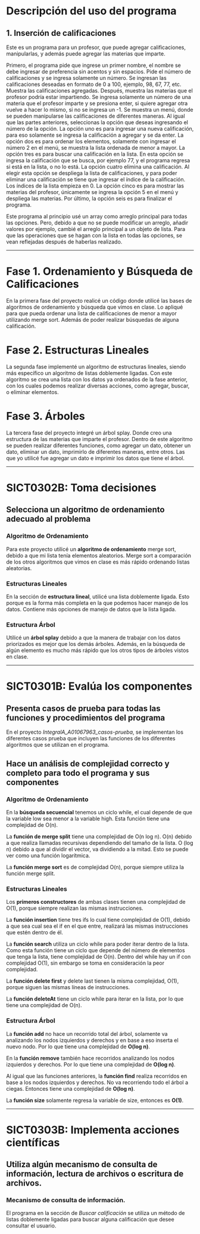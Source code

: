# Descripción del uso del programa
## 1. Inserción de calificaciones
Este es un programa para un profesor, que puede agregar calificaciones, manipularlas, y además puede agregar las materias que imparte.

Primero, el programa pide que ingrese un primer nombre, el nombre se debe ingresar de preferencia sin acentos y sin espacios. 
Pide el número de calificaciones y se ingresa solamente un número. Se ingresan las calificaciones deseadas en formato de 0 a 100, 
ejemplo, 98, 67, 77, etc. Muestra las calificaciones agregadas. Después, muestra las materias que el profesor podría estar impartiendo.
Se ingresa solamente un número de una materia que el profesor imparte y se presiona enter, si quiere agregar otra vuelve a hacer lo mismo,
si no se ingresa un -1. Se muestra un menú, donde se pueden manipularse las calificaciones de diferentes maneras. Al igual que 
las partes anteriores, seleccionas la opción que deseas ingresando el número de la opción. 
La opción uno es para ingresar una nueva calificación, para eso solamente se ingresa la calificación a agregar y se da enter.
La opción dos es para ordenar los elementos, solamente con ingresar el número 2 en el menú, se muestra la lista ordenada de menor a mayor.
La opción tres es para buscar una calificación en la lista. En esta opción se ingresa la calificación que se busca, por ejemplo 77, 
y el programa regresa si está en la lista, o no lo está.
La opción cuatro elimina una calificación. Al elegir esta opción se despliega la lista de calificaciones, y para poder eliminar
una calificación se tiene que ingresar el índice de la calificación. Los índices de la lista empieza en 0. 
La opción cinco es para mostrar las materias del profesor, únicamente se ingresa la opción 5 en el menú y despliega las materias.
Por último, la opción seis es para finalizar el programa.

Este programa al principio usé un array como arreglo principal para todas las opciones. Pero, debido a que no se puede modificar
un arreglo, añadir valores por ejemplo, cambié el arreglo principal a un objeto de lista. Para que las operaciones que se hagan
con la lista en todas las opciones, se vean reflejadas después de haberlas realizado.

---
# Fase 1. Ordenamiento y Búsqueda de Calificaciones
En la primera fase del proyecto realicé un código donde utilicé las bases de algoritmos de ordenamiento y búsqueda que vimos en clase.
Lo apliqué para que pueda ordenar una lista de calificaciones de menor a mayor utilizando merge sort. Además de poder realizar búsquedas de alguna calificación.

# Fase 2. Estructuras Lineales
La segunda fase implementé un algoritmo de estructuras lineales, siendo más específico un algoritmo de listas doblemente ligadas.
Con este algoritmo se crea una lista con los datos ya ordenados de la fase anterior, con los cuales podemos realizar diversas acciones, como agregar, buscar, o eliminar elementos.

# Fase 3. Árboles
La tercera fase del proyecto integré un árbol splay. Donde creo una estructura de las materias que imparte el profesor. Dentro de este algoritmo se pueden
realizar diferentes funciones, como agregar un dato, obtener un dato, eliminar un dato, imprimirlo de diferentes maneras, entre otros. Las que yo utilicé fue
agregar un dato e imprimir los datos que tiene el árbol.

---

# SICT0302B: Toma decisiones
## Selecciona un algoritmo de ordenamiento adecuado al problema
### Algoritmo de Ordenamiento
Para este proyecto utilicé un **algoritmo de ordenamiento** merge sort, debido a que mi lista tenía elementos aleatorios.
Merge sort a comparación de los otros algoritmos que vimos en clase es más rápido ordenando listas aleatorias.

### Estructuras Lineales
En la sección de **estructura lineal**, utilicé una lista doblemente ligada. Esto porque es la forma más completa en la que podemos hacer manejo de los datos.
Contiene más opciones de manejo de datos que la lista ligada.

### Estructura Árbol
Utilicé un **árbol splay** debido a que la manera de trabajar con los datos priorizados es mejor que los demás árboles. Además, en la búsqueda de algún elemento
es mucho más rápido que los otros tipos de árboles vistos en clase.

---

# SICT0301B: Evalúa los componentes
## Presenta casos de prueba para todas las funciones y procedimientos del programa
En el proyecto *IntegralA_A01067963_casos-prueba*, se implementan los diferentes casos prueba que incluyen las funciones
de los diferentes algoritmos que se utilizan en el programa.

## Hace un análisis de complejidad correcto y completo para todo el programa y sus componentes

### Algoritmo de Ordenamiento
En la **búsqueda secuencial** tenemos un ciclo while, el cual depende de que la variable low sea menor a la variable high. Esta función tiene una complejidad de O(n).

La **función de merge split** tiene una complejidad de O(n log n). O(n) debido a que realiza llamadas recursivas dependiendo del tamaño de la lista.
O (log n) debido a que al dividir el vector, va dividiendo a la mitad. Esto se puede ver como una función logarítmica.

La **función merge sort** es de complejidad O(n), porque siempre utiliza la función merge split.

### Estructuras Lineales
Los **primeros constructores** de ambas clases tienen una complejidad de O(1), porque siempre realizan las mismas instrucciones.

La **función insertion** tiene tres ifs lo cual tiene complejidad de O(1), debido a que sea cual sea el if en el que entre, realizará las mismas instrucciones que estén dentro de él.

La **función search** utiliza un ciclo while para poder iterar dentro de la lista. Como esta función tiene un ciclo que depende del número de elementos que tenga la lista,
tiene complejidad de O(n). Dentro del while hay un if con complejidad O(1), sin embargo se toma en consideración la peor complejidad.

La **función delete first** y delete last tienen la misma complejidad, O(1), porque siguen las mismas líneas de instrucciones.

La **función deleteAt** tiene un ciclo while para iterar en la lista, por lo que tiene una complejidad de O(n).

### Estructura Árbol
La **función add** no hace un recorrido total del árbol, solamente va analizando los nodos izquierdos y derechos y en base a eso
inserta el nuevo nodo. Por lo que tiene una complejidad de **O(log n)**.

En la **función remove** también hace recorridos analizando los nodos izquierdos y derechos. Por lo que tiene una complejidad de **O(log n)**.

Al igual que las funciones anteriores, la **función find** realiza recorridos en base a los nodos izquierdos y derechos. No va recorriendo
todo el árbol a ciegas. Entonces tiene una complejidad de **O(log n)**.

La **función size** solamente regresa la variable de size, entonces es **O(1)**.

---

# SICT0303B: Implementa acciones científicas
## Utiliza algún mecanismo de consulta de información, lectura de archivos o escritura de archivos.

### Mecanismo de consulta de información.
El programa en la sección de *Buscar calificación* se utiliza un método de listas doblemente ligadas para buscar alguna calificación
que desee consultar el usuario. 